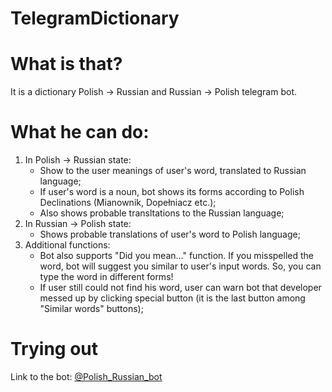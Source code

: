 # TelegramDictionary
# **What is that?**
It is a dictionary Polish -> Russian and Russian -> Polish telegram bot. 
# **What he can do:**
1. In Polish -> Russian state:
   - Show to the user meanings of user's word, translated to Russian language;
   - If user's word is a noun, bot shows its forms according to Polish Declinations (Mianownik, Dopełniacz etc.);
   - Also shows probable transltations to the Russian language;
2. In Russian -> Polish state:
   - Shows probable translations of user's word to Polish language;
3. Additional functions:
   - Bot also supports "Did you mean..." function. If you misspelled the word, bot will suggest you similar to user's input words. So, you can type the word in different forms!
   - If user still could not find his word, user can warn bot that developer messed up by clicking special button (it is the last button among "Similar words" buttons);
# **Trying out**
Link to the bot: [@Polish_Russian_bot](https://t.me/Polish_Russian_bot)
